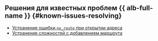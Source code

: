 ## Решения для известных проблем {{ alb-full-name }} {#known-issues-resolving}

* [Устранение ошибки `no_route` при открытии адреса](error-no-route.md)
* [Устранение сложностей с добавлением маршрута](cannot-add-route.md)
